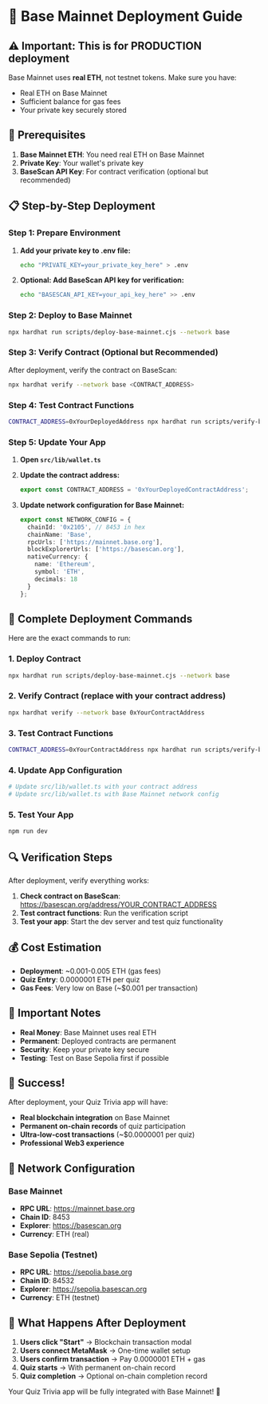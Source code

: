 # 🚀 Base Mainnet Deployment Guide

## ⚠️ Important: This is for PRODUCTION deployment

Base Mainnet uses **real ETH**, not testnet tokens. Make sure you have:
- Real ETH on Base Mainnet
- Sufficient balance for gas fees
- Your private key securely stored

## 🔧 Prerequisites

1. **Base Mainnet ETH**: You need real ETH on Base Mainnet
2. **Private Key**: Your wallet's private key
3. **BaseScan API Key**: For contract verification (optional but recommended)

## 📋 Step-by-Step Deployment

### Step 1: Prepare Environment

1. **Add your private key to .env file:**
   ```bash
   echo "PRIVATE_KEY=your_private_key_here" > .env
   ```

2. **Optional: Add BaseScan API key for verification:**
   ```bash
   echo "BASESCAN_API_KEY=your_api_key_here" >> .env
   ```

### Step 2: Deploy to Base Mainnet

```bash
npx hardhat run scripts/deploy-base-mainnet.cjs --network base
```

### Step 3: Verify Contract (Optional but Recommended)

After deployment, verify the contract on BaseScan:

```bash
npx hardhat verify --network base <CONTRACT_ADDRESS>
```

### Step 4: Test Contract Functions

```bash
CONTRACT_ADDRESS=0xYourDeployedAddress npx hardhat run scripts/verify-base-mainnet.cjs --network base
```

### Step 5: Update Your App

1. **Open `src/lib/wallet.ts`**
2. **Update the contract address:**
   ```typescript
   export const CONTRACT_ADDRESS = '0xYourDeployedContractAddress';
   ```

3. **Update network configuration for Base Mainnet:**
   ```typescript
   export const NETWORK_CONFIG = {
     chainId: '0x2105', // 8453 in hex
     chainName: 'Base',
     rpcUrls: ['https://mainnet.base.org'],
     blockExplorerUrls: ['https://basescan.org'],
     nativeCurrency: {
       name: 'Ethereum',
       symbol: 'ETH',
       decimals: 18
     }
   };
   ```

## 🎯 Complete Deployment Commands

Here are the exact commands to run:

### 1. Deploy Contract
```bash
npx hardhat run scripts/deploy-base-mainnet.cjs --network base
```

### 2. Verify Contract (replace with your contract address)
```bash
npx hardhat verify --network base 0xYourContractAddress
```

### 3. Test Contract Functions
```bash
CONTRACT_ADDRESS=0xYourContractAddress npx hardhat run scripts/verify-base-mainnet.cjs --network base
```

### 4. Update App Configuration
```bash
# Update src/lib/wallet.ts with your contract address
# Update src/lib/wallet.ts with Base Mainnet network config
```

### 5. Test Your App
```bash
npm run dev
```

## 🔍 Verification Steps

After deployment, verify everything works:

1. **Check contract on BaseScan**: https://basescan.org/address/YOUR_CONTRACT_ADDRESS
2. **Test contract functions**: Run the verification script
3. **Test your app**: Start the dev server and test quiz functionality

## 💰 Cost Estimation

- **Deployment**: ~0.001-0.005 ETH (gas fees)
- **Quiz Entry**: 0.0000001 ETH per quiz
- **Gas Fees**: Very low on Base (~$0.001 per transaction)

## 🚨 Important Notes

- **Real Money**: Base Mainnet uses real ETH
- **Permanent**: Deployed contracts are permanent
- **Security**: Keep your private key secure
- **Testing**: Test on Base Sepolia first if possible

## 🎉 Success!

After deployment, your Quiz Trivia app will have:
- **Real blockchain integration** on Base Mainnet
- **Permanent on-chain records** of quiz participation
- **Ultra-low-cost transactions** (~$0.0000001 per quiz)
- **Professional Web3 experience**

## 🔄 Network Configuration

### Base Mainnet
- **RPC URL**: https://mainnet.base.org
- **Chain ID**: 8453
- **Explorer**: https://basescan.org
- **Currency**: ETH (real)

### Base Sepolia (Testnet)
- **RPC URL**: https://sepolia.base.org
- **Chain ID**: 84532
- **Explorer**: https://sepolia.basescan.org
- **Currency**: ETH (testnet)

## 🎯 What Happens After Deployment

1. **Users click "Start"** → Blockchain transaction modal
2. **Users connect MetaMask** → One-time wallet setup
3. **Users confirm transaction** → Pay 0.0000001 ETH + gas
4. **Quiz starts** → With permanent on-chain record
5. **Quiz completion** → Optional on-chain completion record

Your Quiz Trivia app will be fully integrated with Base Mainnet! 🚀
